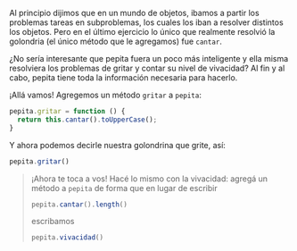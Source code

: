 Al principio dijimos que en un mundo de objetos, ibamos a partir los problemas tareas en subproblemas, los cuales los iban a resolver distintos los objetos. Pero en el último ejercicio lo único que realmente resolvió la golondria (el único método que le agregamos) fue `cantar`.

¿No sería interesante que pepita fuera un poco más inteligente y ella misma resolviera los problemas de gritar y contar su nivel de vivacidad? Al fin y al cabo, pepita tiene toda la información necesaria para hacerlo.

¡Allá vamos! Agregemos un método `gritar` a `pepita`:

```javascript
pepita.gritar = function () {
  return this.cantar().toUpperCase();
}
```

Y ahora podemos decirle nuestra golondrina que grite, así:

```javascript
pepita.gritar()
```

> ¡Ahora te toca a vos! Hacé lo mismo con la vivacidad: agregá un método a `pepita` de forma que en lugar de escribir
>
>```javascript
>pepita.cantar().length()
>```
>
>escribamos
>
>```javascript
>pepita.vivacidad()
>```